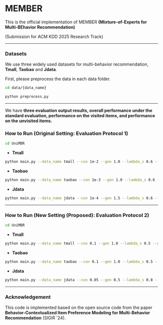 # MEMBER

This is the official implementation of MEMBER **(Mixture-of-Experts for Multi-BEhavior Recommendation)** 

(Submission for ACM KDD 2025 Research Track)

---
 ### Datasets
We use three widely used datasets for multi-behavior recommendation, **Tmall**, **Taobao** and **Jdata**.

First, please preprocess the data in each data folder.
```bash
cd data/{data_name}

python preprocess.py
```
---
We have **three evaluation output results, overall performance under the standard evaluation, performance on the visited items, and performance on the unvisited items.**

### How to Run (Original Setting: Evaluation Protocol 1)
```bash
cd UniMBR
```
* **Tmall**
```bash
python main.py --data_name tmall --con 1e-2 --gen 1.0 --lambda_s 0.6 --neg_edge 3 --temp 0.5 --decay 1e-8 --setting ori --device [gpuid]
```
* **Taobao**
```bash
python main.py --data_name taobao --con 1e-3 --gen 1.0 --lambda_s 0.6 --neg_edge 3 --temp 0.7 --decay 1e-8 --setting ori --device [gpuid]
```
* **Jdata**
```bash
python main.py --data_name jdata --con 1e-4 --gen 1.5 --lambda_s 0.6 --neg_edge 5 --temp 0.7 --decay 1e-8 --setting ori --device [gpuid]
```

---
### How to Run (New Setting (Proposed): Evaluation Protocol 2)

```bash
cd UniMBR
```
* **Tmall**
```bash
python main.py --data_name tmall --con 0.1 --gen 1.0 --lambda_s 0.5 --neg_edge 3 --temp 0.3 --decay 1e-7 --setting new --device [gpuid]
```

* **Taobao**
```bash
python main.py --data_name taobao --con 0.1 --gen 1.0 --lambda_s 0.5 --neg_edge 3 --temp 0.5 --decay 1e-7 --setting new --device [gpuid]
```

* **Jdata**
```bash
python main.py --data_name jdata --con 0.05 --gen 0.5 --lambda_s 0.8 --neg_edge 3 --temp 1.0 --decay 1e-8 --setting new --device [gpuid]
```

---
### Acknowledgement
This code is implemented based on the open source code from the paper **Behavior-Contextualized Item Preference Modeling for Multi-Behavior Recommendation** (SIGIR '24).

